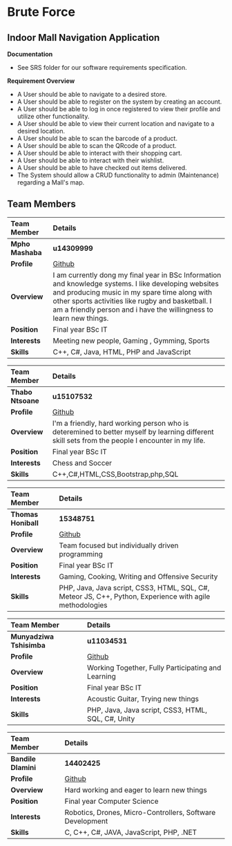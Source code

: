# **Brute Force**

## **Indoor Mall Navigation Application**


**Documentation**
* See SRS folder for our software requirements specification.

**Requirement Overview**
* A User should be able to navigate to a desired store.
* A User should be able to register on the system by creating an account.
* A User should be able to log in once registered to view their profile and utilize other functionality.
* A User should be able to view their current location and navigate to a desired location.
* A User should be able to scan the barcode of a product.
* A User should be able to scan the QRcode of a product. 
* A User should be able to interact with their shopping cart.
* A User should be able to interact with their wishlist.
* A User should be able to have checked out items delivered.
* The System should allow a CRUD functionality to admin (Maintenance) regarding a Mall's map.

## **Team Members**

|Team Member | Details | 
| :---         | :---         |    
|**Mpho Mashaba**|    **u14309999**   |
|**Profile** |[Github](https://github.com/MphoMashaba)|
|**Overview**| I am currently dong my final year in BSc Information and knowledge systems. I like developing websites and producing music in my spare time along with other sports activities like rugby and basketball. I am a friendly person and i have the willingness to learn new things. |
|**Position** |Final year BSc IT|
|**Interests** | Meeting new people, Gaming , Gymming, Sports|
|**Skills**|C++, C#, Java, HTML, PHP and JavaScript|

|Team Member | Details | 
| :---         | :---         |  
|**Thabo Ntsoane**|    **u15107532**   |
|**Profile** |[Github](https://github.com/ThaboNtsoane)|
|**Overview**|I'm a friendly, hard working person who is deteremined to better myself by learning different skill sets from the people I encounter in my life.|
|**Position** |Final year BSc IT|
|**Interests** |Chess and Soccer |
|**Skills**|C++,C#,HTML,CSS,Bootstrap,php,SQL|

|Team Member | Details | 
| :---         | :---         |  
|**Thomas Honiball**|    **15348751**   |
|**Profile** |[Github](https://github.com/ThomasHoniball)|
|**Overview**|Team focused but individually driven programming|
|**Position** |Final year BSc IT|
|**Interests** |Gaming, Cooking, Writing and Offensive Security|
|**Skills**|PHP, Java, Java script, CSS3, HTML, SQL, C#, Meteor JS, C++, Python, Experience with agile methodologies|

|Team Member | Details | 
| :---         | :---         |  
|**Munyadziwa Tshisimba**|    **u11034531**   |
|**Profile** |[Github](https://github.com/khodanit)|
|**Overview**|Working Together, Fully Participating and Learning|
|**Position** |Final year BSc IT|
|**Interests** |Acoustic Guitar, Trying new things|
|**Skills**|PHP, Java, Java script,  CSS3, HTML, SQL, C#, Unity|

|Team Member | Details | 
| :---         | :---         |  
|**Bandile Dlamini**|    **14402425**   |
|**Profile** |[Github]()|
|**Overview**|Hard working and eager to learn new things|
|**Position** |Final year Computer Science|
|**Interests** |Robotics, Drones, Micro-Controllers, Software Development|
|**Skills**|C, C++, C#, JAVA, JavaScript, PHP, .NET|



